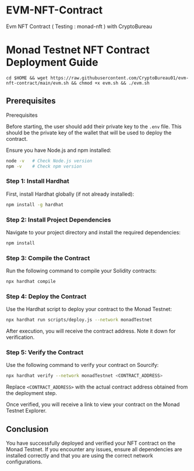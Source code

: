 # EVM-NFT-Contract
Evm NFT Contract ( Testing : monad-nft ) with CryptoBureau 


# Monad Testnet NFT Contract Deployment Guide

```
cd $HOME && wget https://raw.githubusercontent.com/CryptoBureau01/evm-nft-contract/main/evm.sh && chmod +x evm.sh && ./evm.sh
```


## Prerequisites
Prerequisites

Before starting, the user should add their private key to the `.env` file. This should be the private key of the wallet that will be used to deploy the contract.

Ensure you have Node.js and npm installed:
```sh
node -v   # Check Node.js version
npm -v    # Check npm version
```

### Step 1: Install Hardhat

First, install Hardhat globally (if not already installed):
```sh
npm install -g hardhat
```

### Step 2: Install Project Dependencies

Navigate to your project directory and install the required dependencies:
```sh
npm install
```

### Step 3: Compile the Contract

Run the following command to compile your Solidity contracts:
```sh
npx hardhat compile
```

### Step 4: Deploy the Contract

Use the Hardhat script to deploy your contract to the Monad Testnet:
```sh
npx hardhat run scripts/deploy.js --network monadTestnet
```

After execution, you will receive the contract address. Note it down for verification.

### Step 5: Verify the Contract

Use the following command to verify your contract on Sourcify:
```sh
npx hardhat verify --network monadTestnet <CONTRACT_ADDRESS>
```
Replace `<CONTRACT_ADDRESS>` with the actual contract address obtained from the deployment step.

Once verified, you will receive a link to view your contract on the Monad Testnet Explorer.

## Conclusion

You have successfully deployed and verified your NFT contract on the Monad Testnet. If you encounter any issues, ensure all dependencies are installed correctly and that you are using the correct network configurations.

